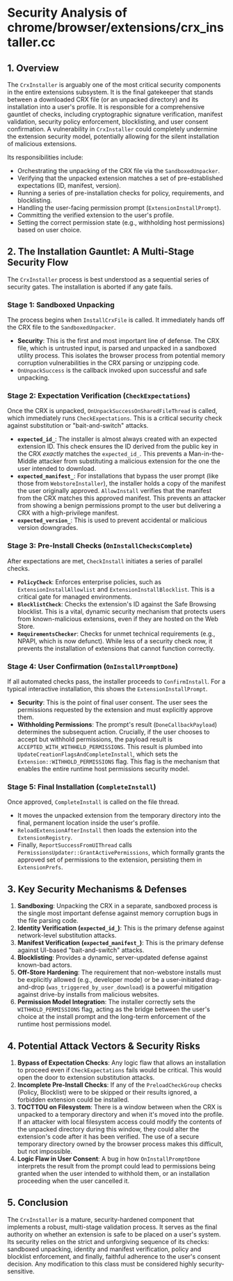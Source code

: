 # Security Analysis of chrome/browser/extensions/crx_installer.cc

## 1. Overview

The `CrxInstaller` is arguably one of the most critical security components in the entire extensions subsystem. It is the final gatekeeper that stands between a downloaded CRX file (or an unpacked directory) and its installation into a user's profile. It is responsible for a comprehensive gauntlet of checks, including cryptographic signature verification, manifest validation, security policy enforcement, blocklisting, and user consent confirmation. A vulnerability in `CrxInstaller` could completely undermine the extension security model, potentially allowing for the silent installation of malicious extensions.

Its responsibilities include:
-   Orchestrating the unpacking of the CRX file via the `SandboxedUnpacker`.
-   Verifying that the unpacked extension matches a set of pre-established expectations (ID, manifest, version).
-   Running a series of pre-installation checks for policy, requirements, and blocklisting.
-   Handling the user-facing permission prompt (`ExtensionInstallPrompt`).
-   Committing the verified extension to the user's profile.
-   Setting the correct permission state (e.g., withholding host permissions) based on user choice.

## 2. The Installation Gauntlet: A Multi-Stage Security Flow

The `CrxInstaller` process is best understood as a sequential series of security gates. The installation is aborted if any gate fails.

### Stage 1: Sandboxed Unpacking
The process begins when `InstallCrxFile` is called. It immediately hands off the CRX file to the `SandboxedUnpacker`.
-   **Security**: This is the first and most important line of defense. The CRX file, which is untrusted input, is parsed and unpacked in a sandboxed utility process. This isolates the browser process from potential memory corruption vulnerabilities in the CRX parsing or unzipping code.
-   `OnUnpackSuccess` is the callback invoked upon successful and safe unpacking.

### Stage 2: Expectation Verification (`CheckExpectations`)
Once the CRX is unpacked, `OnUnpackSuccessOnSharedFileThread` is called, which immediately runs `CheckExpectations`. This is a critical security check against substitution or "bait-and-switch" attacks.
-   **`expected_id_`**: The installer is almost always created with an expected extension ID. This check ensures the ID derived from the public key in the CRX *exactly* matches the `expected_id_`. This prevents a Man-in-the-Middle attacker from substituting a malicious extension for the one the user intended to download.
-   **`expected_manifest_`**: For installations that bypass the user prompt (like those from `WebstoreInstaller`), the installer holds a copy of the manifest the user originally approved. `AllowInstall` verifies that the manifest from the CRX matches this approved manifest. This prevents an attacker from showing a benign permissions prompt to the user but delivering a CRX with a high-privilege manifest.
-   **`expected_version_`**: This is used to prevent accidental or malicious version downgrades.

### Stage 3: Pre-Install Checks (`OnInstallChecksComplete`)
After expectations are met, `CheckInstall` initiates a series of parallel checks.
-   **`PolicyCheck`**: Enforces enterprise policies, such as `ExtensionInstallAllowlist` and `ExtensionInstallBlocklist`. This is a critical gate for managed environments.
-   **`BlocklistCheck`**: Checks the extension's ID against the Safe Browsing blocklist. This is a vital, dynamic security mechanism that protects users from known-malicious extensions, even if they are hosted on the Web Store.
-   **`RequirementsChecker`**: Checks for unmet technical requirements (e.g., NPAPI, which is now defunct). While less of a security check now, it prevents the installation of extensions that cannot function correctly.

### Stage 4: User Confirmation (`OnInstallPromptDone`)
If all automated checks pass, the installer proceeds to `ConfirmInstall`. For a typical interactive installation, this shows the `ExtensionInstallPrompt`.
-   **Security**: This is the point of final user consent. The user sees the permissions requested by the extension and must explicitly approve them.
-   **Withholding Permissions**: The prompt's result (`DoneCallbackPayload`) determines the subsequent action. Crucially, if the user chooses to accept but withhold permissions, the payload result is `ACCEPTED_WITH_WITHHELD_PERMISSIONS`. This result is plumbed into `UpdateCreationFlagsAndCompleteInstall`, which sets the `Extension::WITHHOLD_PERMISSIONS` flag. This flag is the mechanism that enables the entire runtime host permissions security model.

### Stage 5: Final Installation (`CompleteInstall`)
Once approved, `CompleteInstall` is called on the file thread.
-   It moves the unpacked extension from the temporary directory into the final, permanent location inside the user's profile.
-   `ReloadExtensionAfterInstall` then loads the extension into the `ExtensionRegistry`.
-   Finally, `ReportSuccessFromUIThread` calls `PermissionsUpdater::GrantActivePermissions`, which formally grants the approved set of permissions to the extension, persisting them in `ExtensionPrefs`.

## 3. Key Security Mechanisms & Defenses

1.  **Sandboxing**: Unpacking the CRX in a separate, sandboxed process is the single most important defense against memory corruption bugs in the file parsing code.
2.  **Identity Verification (`expected_id_`)**: This is the primary defense against network-level substitution attacks.
3.  **Manifest Verification (`expected_manifest_`)**: This is the primary defense against UI-based "bait-and-switch" attacks.
4.  **Blocklisting**: Provides a dynamic, server-updated defense against known-bad actors.
5.  **Off-Store Hardening**: The requirement that non-webstore installs must be explicitly allowed (e.g., developer mode) or be a user-initiated drag-and-drop (`was_triggered_by_user_download`) is a powerful mitigation against drive-by installs from malicious websites.
6.  **Permission Model Integration**: The installer correctly sets the `WITHHOLD_PERMISSIONS` flag, acting as the bridge between the user's choice at the install prompt and the long-term enforcement of the runtime host permissions model.

## 4. Potential Attack Vectors & Security Risks

1.  **Bypass of Expectation Checks**: Any logic flaw that allows an installation to proceed even if `CheckExpectations` fails would be critical. This would open the door to extension substitution attacks.
2.  **Incomplete Pre-Install Checks**: If any of the `PreloadCheckGroup` checks (Policy, Blocklist) were to be skipped or their results ignored, a forbidden extension could be installed.
3.  **TOCTTOU on Filesystem**: There is a window between when the CRX is unpacked to a temporary directory and when it's moved into the profile. If an attacker with local filesystem access could modify the contents of the unpacked directory during this window, they could alter the extension's code after it has been verified. The use of a secure temporary directory owned by the browser process makes this difficult, but not impossible.
4.  **Logic Flaw in User Consent**: A bug in how `OnInstallPromptDone` interprets the result from the prompt could lead to permissions being granted when the user intended to withhold them, or an installation proceeding when the user cancelled it.

## 5. Conclusion

The `CrxInstaller` is a mature, security-hardened component that implements a robust, multi-stage validation process. It serves as the final authority on whether an extension is safe to be placed on a user's system. Its security relies on the strict and unforgiving sequence of its checks: sandboxed unpacking, identity and manifest verification, policy and blocklist enforcement, and finally, faithful adherence to the user's consent decision. Any modification to this class must be considered highly security-sensitive.